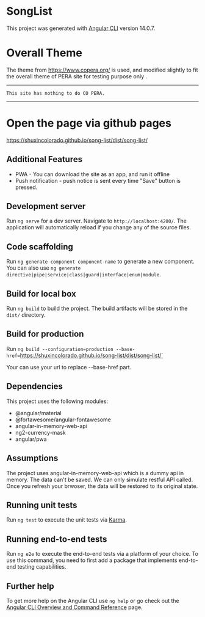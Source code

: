 # SongList

This project was generated with [Angular CLI](https://github.com/angular/angular-cli) version 14.0.7.

# Overall Theme
The theme from https://www.copera.org/ is used, and modified slightly to fit the overall theme of PERA site for testing purpose only .

*******************************************
    This site has nothing to do CO PERA.
*******************************************

# Open the page via github pages
https://shuxincolorado.github.io/song-list/dist/song-list/

## Additional Features
* PWA - You can download the site as an app, and run it offline
* Push notification - push notice is sent every time "Save" button is pressed.

## Development server

Run `ng serve` for a dev server. Navigate to `http://localhost:4200/`. The application will automatically reload if you change any of the source files.

## Code scaffolding

Run `ng generate component component-name` to generate a new component. You can also use `ng generate directive|pipe|service|class|guard|interface|enum|module`.

## Build for local box

Run `ng build` to build the project. The build artifacts will be stored in the `dist/` directory.

## Build for production
Run `ng build --configuration=production --base-href=`https://shuxincolorado.github.io/song-list/dist/song-list/`

Your can use your url to replace --base-href part.

## Dependencies
This project uses the following modules:
* @angular/material
* @fortawesome/angular-fontawesome
* angular-in-memory-web-api
* ng2-currency-mask
* angular/pwa

## Assumptions
The project uses angular-in-memory-web-api which is a dummy api in memory. The data can't be saved.
We can only simulate restful API called. Once you refresh your brwoser, the data will be restored to its original state.

## Running unit tests

Run `ng test` to execute the unit tests via [Karma](https://karma-runner.github.io).

## Running end-to-end tests

Run `ng e2e` to execute the end-to-end tests via a platform of your choice. To use this command, you need to first add a package that implements end-to-end testing capabilities.

## Further help

To get more help on the Angular CLI use `ng help` or go check out the [Angular CLI Overview and Command Reference](https://angular.io/cli) page.
